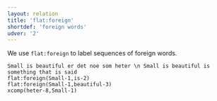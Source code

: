 ```yaml
---
layout: relation
title: 'flat:foreign'
shortdef: 'foreign words'
udver: '2'
---
```


We use `flat:foreign` to label sequences of foreign words.

~~~ sdparse
Small is beautiful er det noe som heter \n Small is beautiful is something that is said
flat:foreign(Small-1,is-2)
flat:foreign(Small-1,beautiful-3)
xcomp(heter-8,Small-1)
~~~
<!-- Interlanguage links updated St lis 3 20:58:54 CET 2021 -->

